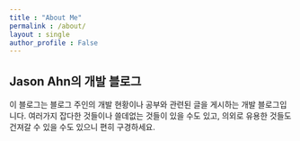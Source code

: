 ```yaml
---
title : "About Me"
permalink : /about/
layout : single
author_profile : False
---
```


## Jason Ahn의 개발 블로그

이 블로그는 블로그 주인의 개발 현황이나 공부와 관련된 글을 게시하는 개발 블로그입니다.
여러가지 잡다한 것들이나 쓸데없는 것들이 있을 수도 있고, 의외로 유용한 것들도 건져갈 수
있을 수도 있으니 편히 구경하세요. 